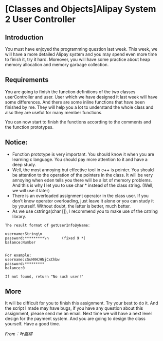 # [Classes and Objects]Alipay System 2 User Controller

## Introduction
You must have enjoyed the programming question last week. This week, we will have a more detailed Alipay system and you may spend even more time to finish it, try it hard. Moreover, you will have some practice about heap memory allocation and memory garbage collection.

 

## Requirements
You are going to finish the function definitions of the two classes userController and user. User which we have designed it last week will have some differences. And there are some inline functions that have been finished by me. They will help you a lot to understand the whole class and also they are useful for many member functions.

You can now start to finish the functions according to the comments and the function prototypes.



 

## Notice:

* Function prototype is very important. You should know it when you are learning c language. You should pay more attention to it and have a deep study.
* Well, the most annoying but effective tool in c++ is pointer. You should be attention to the operation of the pointers in the class. It will be very annoying when eden tells you there will be a lot of memory problems. And this is why I let you to use char * instead of the class string. (Well, we will use it later)
* There is an overloaded assignment operator in the class user. If you don't know operator overloading, just leave it alone or you can study it by yourself. Without doubt, the latter is better, much better.
* As we use cstrings(char []), I recommend you to make use of the cstring library.
 
```
The result format of getUserInfoByName:

username:String\n
password:*********\n      (fixed 9 *)
balance:Number


For example:
username:cSuHNHJHNjCxChbw
password:*********
balance:0

If not found, return "No such user!"
```

## More

It will be difficult for you to finish this assignment. Try your best to do it. And the script I made may have bugs, if you have any question about this assignment, please send me an email. Next time we will have a next level design for the payment system. And you are going to design the class yourself. Have a good time.

*From：叶嘉祺*